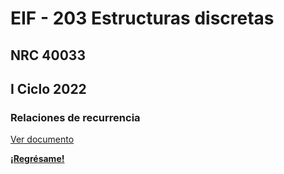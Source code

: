 # EIF - 203 Estructuras discretas

## NRC 40033

## I Ciclo 2022

### Relaciones de recurrencia

[Ver documento](/eif203/rrprimera)

**[¡Regrésame!](/index)**